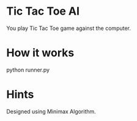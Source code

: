 # Tic Tac Toe AI
You play Tic Tac Toe game against the computer.
# How it works
python runner.py
# Hints
Designed using Minimax Algorithm.
